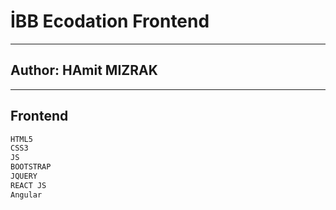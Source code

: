 # İBB  Ecodation Frontend
---------
## Author: HAmit MIZRAK

---------
## Frontend
```sh
HTML5
CSS3
JS
BOOTSTRAP
JQUERY
REACT JS
Angular
```
